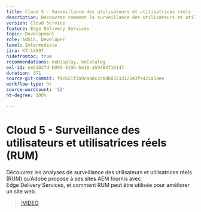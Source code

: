 ```yaml
---
title: Cloud 5 - Surveillance des utilisateurs et utilisatrices réels (RUM)
description: Découvrez comment la surveillance des utilisateurs et utilisatrices réels (RUM) fonctionne avec Edge Delivery Services.
version: Cloud Service
feature: Edge Delivery Services
topic: Development
role: Admin, Developer
level: Intermediate
jira: KT-14997
hidefromtoc: true
recommendations: noDisplay, noCatalog
exl-id: ee5182fd-b995-419b-be18-a59484f18147
duration: 371
source-git-commit: f4c621f3a9caa8c2c64b8323312343fe421a5aee
workflow-type: ht
source-wordcount: '52'
ht-degree: 100%

---
```


# Cloud 5 - Surveillance des utilisateurs et utilisatrices réels (RUM)

Découvrez les analyses de surveillance des utilisateurs et utilisatrices réels (RUM) qu’Adobe propose à ses sites AEM fournis avec Edge Delivery Services, et comment RUM peut être utilisée pour améliorer un site web.

>[!VIDEO](https://video.tv.adobe.com/v/3427495?quality=12&learn=on)
